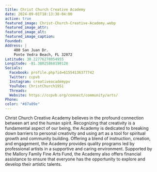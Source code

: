 ```yaml
---
title: Christ Church Creative Academy
date: 2024-09-01T18:13:38-04:00
active: true
featured_image: Christ-Church-Creative-Academy.webp
featured_image_attr: 
featured_image_alt: 
featured_image_caption: 
Founded: 
Address: |
    400 San Juan Dr.
    Ponte Vedra Beach, FL 32072
Latitude: 30.22776278054955
Longitude: -81.38025868190128 
Socials: 
  Facebook: profile.php?id=61554136377742
  Twitter: ccpvb
  Instagram: creativeacademypv
  YouTube: ChristChurch1951
  Threads:
  Website: https://ccpvb.org/connect/community/arts/
Phone: 	
color: "#87a09e"
---
```

Christ Church Creative Academy believes in the profound connection between art and the human spirit. Recognizing that creativity is a fundamental aspect of our being, the Academy is dedicated to breaking down barriers to personal creativity and using art as a tool for spiritual growth and community building. Offering a blend of instruction, creation, and engagement, the Academy provides quality programs led by professional artists in a supportive and caring environment. Supported by the Mallory Family Fine Arts Fund, the Academy also offers financial assistance to ensure that everyone has the opportunity to explore and develop their artistic talents.